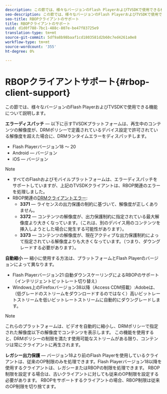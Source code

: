 ```yaml
---
description: この節では、様々なバージョンのFlash PlayerおよびTVSDKで使用できる機能について説明します。
seo-description: この節では、様々なバージョンのFlash PlayerおよびTVSDKで使用できる機能について説明します。
seo-title: RBOPクライアントのサポート
title: RBOPクライアントのサポート
uuid: d1d0f788-7bc1-488c-807e-be47f83725e9
translation-type: tm+mt
source-git-commit: 5df9a8b98baaf1cd1803581d2b60c7ed4261a0e8
workflow-type: tm+mt
source-wordcount: '355'
ht-degree: 0%

---
```



# RBOPクライアントサポート{#rbop-client-support}

この節では、様々なバージョンのFlash PlayerおよびTVSDKで使用できる機能について説明します。

**エラーディスパッチ**  — 以下に示すTVSDKプラットフォームは、再生中のコンテンツの解像度が、DRMポリシーで定義されているデバイス設定で許可されている解像度を超えた場合に、DRMランタイムエラーをディスパッチします。

* Flash Playerバージョン18 ～ 20
* Android — バージョン
* iOS — バージョン

>[!NOTE]
>
>* すべてのFlashおよびモバイルプラットフォームは、エラーディスパッチをサポートしていますが、上記のTVSDKクライアントは、RBOP関連のエラーを処理しました。
>* RBOP関連の[DRMクライアントエラー](https://help.adobe.com/en_US/primetime/drm/index.html#reference-DRM_Client_Error_Messages):
   >    * **3371**  — ライセンスの出力保護の制約に基づいて、解像度が正しくありません。
   >    * **3372**  — コンテンツの解像度が、出力保護制約に指定されている最大解像度より大きくなっています。（これは、別のデバイス用のコンテンツを挿入しようとした場合に発生する可能性があります）。
   >    * **3373**  — コンテンツの解像度が、現在アクティブな出力保護制約によって指定されている解像度よりも大きくなっています。（つまり、ダウングレードする必要があります）。

>



**自動縮小**  — 縮小に使用する方法は、プラットフォームとFlash Playerのバージョンによって異なります。

* Flash Playerバージョン21:自動ダウンスケーリングによるRBOPのサポート（インテリジェントビットレート切り替え）
* Windows上のFirefoxバージョン38以降（Access CDM搭載）:Adobeは、（低グレードのストリームをダウンロードするのではなく）高いビットレートストリームを低いビットレートストリームに自動的にダウングレードします。

>[!NOTE]
>
>これらのプラットフォームは、ビデオを自動的に縮小し、DRMポリシーで指定された解像度以下の解像度でコンテンツを表示します。 この機能を使用すると、DRMポリシーの制限を満たす使用可能なストリームがある限り、コンテンツは常にクライアントに再生されます。

**レガシー出力保護**  — バージョン18より前のFlash Playerを使用しているクライアントは、従来のOP制限のみを処理できます。Flash Playerバージョン18以降を使用するクライアントは、レガシーまたはRBOPの制限を処理できます。 RBOP制限を設定する場合は、古いクライアントに対しても従来のOP制限を設定する必要があります。 RBOPをサポートするクライアントの場合、RBOP制限は従来のOP制限を切り捨てます。
